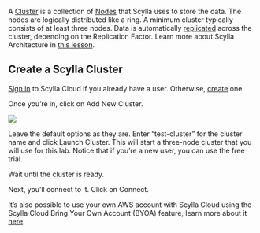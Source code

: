 A [Cluster](https://university.scylladb.com/courses/scylla-essentials-overview/lessons/architecture/topic/cluster-node-ring/) is a collection of [Nodes](https://university.scylladb.com/topic/node/) that Scylla uses to store the data. The nodes are logically distributed like a ring. A minimum cluster typically consists of at least three nodes. Data is automatically [replicated](https://university.scylladb.com/topic/data-replication/) across the cluster, depending on the Replication Factor. Learn more about Scylla Architecture in [this lesson](https://university.scylladb.com/courses/scylla-essentials-overview/lessons/architecture/).


## Create a Scylla Cluster

[Sign in](https://cloud.scylladb.com/user/signin) to Scylla Cloud if you already have a user. Otherwise, [create](https://cloud.scylladb.com/user/signup) one. 

Once you’re in, click on Add New Cluster. 

![](https://university.scylladb.com/wp-content/uploads/2021/06/add_cluster.png)

Leave the default options as they are. Enter “test-cluster” for the cluster name and click Launch Cluster. This will start a three-node cluster that you will use for this lab. 
Notice that if you’re a new user, you can use the free trial. 

Wait until the cluster is ready. 

Next, you’ll connect to it. Click on Connect.

It’s also possible to use your own AWS account with Scylla Cloud using the Scylla Cloud Bring Your Own Account (BYOA) feature, learn more about it [here](https://docs.scylladb.com/scylla-cloud/cloud-setup/scylla-cloud-byoa/). 

